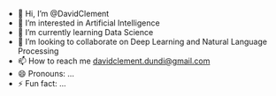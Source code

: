 - 👋 Hi, I’m @DavidClement
- 👀 I’m interested in Artificial Intelligence
- 🌱 I’m currently learning Data Science
- 💞️ I’m looking to collaborate on Deep Learning and Natural Language Processing
- 📫 How to reach me davidclement.dundi@gmail.com
- 😄 Pronouns: ...
- ⚡ Fun fact: ...

<!---
DDavidClement/DDavidClement is a ✨ special ✨ repository because its `README.md` (this file) appears on your GitHub profile.
You can click the Preview link to take a look at your changes.
--->
